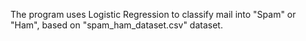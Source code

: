 The program uses Logistic Regression to classify mail into "Spam" or "Ham", based on "spam_ham_dataset.csv" dataset.
